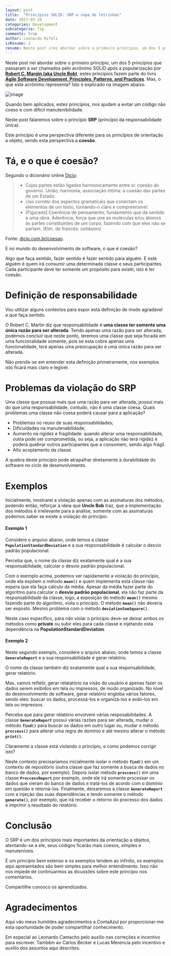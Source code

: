 ```yaml
---
layout: post
title:  "Princípios SOLID: SRP e sopa de letrinhas"
date: 2017-03-20
categories: Development
subcategorie: Tip
comments: true
author: Leonardo Rifeli
isResume: 1
resume: Neste post irei abordar sobre o primeiro princípio, um dos 5 princípios que passaram a ser chamados pelo acrônimo SOLID após a popularização por Robert C. Margin (aka Uncle Bob).
---
```


Neste post irei abordar sobre o primeiro princípio, um dos 5 princípios que passaram a ser chamados pelo acrônimo SOLID após a popularização por [**Robert C. Margin (aka Uncle Bob)**](cleancoder.com), estes princípios fazem parte do livro [**Agile Software Development, Principles, Patterns, and Practices**](https://www.amazon.com.br/dp/0135974445/ref=asc_df_01359744454899280?smid=A1ZZFT5FULY4LN&tag=goog0ef-20&linkCode=asn&creative=380341&creativeASIN=0135974445). Mas, o que este acrônimo representa? Isto é explicado na imagem abaixo.

![image](http://www.csharpstar.com/wp-content/uploads/2016/01/SOLID.jpg)

Quando bem aplicados, estes princípios, nos ajudam a evitar um código não coeso e com difícil manutenibilidade.

Neste post falaremos sobre o princípio **SRP** (princípio da responsabilidade única).

Este princípio é uma perspectiva diferente para os princípios de orientação a objeto, sendo esta perspectiva a **coesão**.

# Tá, e o que é coesão?

Segundo o dicionário online [Dicio](https://www.dicio.com.br/coesao/):

> - Cujas partes estão ligadas harmonicamente entre si: coesão do governo.
União; harmonia; associação íntima: a coesão das partes de um Estado.
> - Uso correto dos aspectos gramaticais que conectam os elementos de um texto, tornando-o claro e compreensível.
> - [Figurado] Coerência de pensamento; fundamento que dá sentido a uma obra.
Aderência; força que une as moléculas e/ou átomos às partes constituintes de um corpo, fazendo com que eles não se partam.
> (Etm. do francês: cohésion)

Fonte: [dicio.com.br/coesao](https://www.dicio.com.br/coesao/).

E no mundo do desenvolvimento de software, o que é coesão?

Algo que faça sentido, fazer sentido é fazer sentido para alguém. E este alguém é quem irá consumir uma determinada classe e seus participantes. Cada participante deve ter somente um propósito para existir, isto é ter coesão.

# Definição de responsabilidade

Vou utilizar alguns contextos para expor esta definição de modo agradável e que faça sentido.

O Robert C. Martin diz que responsabilidade é **uma classe ter somente uma única razão para ser alterada**. Tendo apenas uma razão para ser alterada, podemos concluir que neste ponto, teremos uma classe que seja focada em uma funcionalidade somente, pois se esta cobre apenas uma funcionalidade, terá apenas uma preocupação e uma única razão para ser alterada.

Não prenda-se em entender esta definição primeiramente, nos exemplos isto ficará mais claro e legível.

# Problemas da violação do SRP

Uma classe que possua mais que uma razão para ser alterada, possui mais do que uma responsabilidade, contudo, não é uma classe coesa. Quais problemas uma classe não coesa poderá causar para a aplicação?

- Problemas no reuso de suas responsabilidades;
- Dificuldades na manutenabilidade;
- Aumento na rigidez e fragilidade: quando alterar uma responsabilidade, outra pode ser comprometida, ou seja, a aplicação não terá rigidez e poderá quebrar outros participantes que a consomem, sendo algo frágil.
- Alto acoplamento da classe.

A quebra deste princípio pode atrapalhar diretamente a durabilidade do software no ciclo de desenvolvimento.

# Exemplos

Inicialmente, mostrarei a violação apenas com as assinaturas dos métodos, podendo então, reforçar a ideia que **Uncle Bob** traz, que a implementação dos métodos é irrelevante para a análise, somente com as assinaturas podemos saber se existe a violação do princípio.

#### Exemplo 1

Considere o arquivo abaixo, onde temos a classe **`PopulationStandardDeviation`** e a sua responsabilidade é calcular o desvio padrão populacional.

<script src="https://gist.github.com/leonardorifeli/cceb88b6490a135892a780510abe4e60.js?file=PopulationStandardVariation.java"></script>

Perceba que, o nome da classe diz exatamente qual é a sua responsabilidade, calcular o desvio padrão populacional.

Com o exemplo acima, podemos ver rapidamente a violação do princípio, onde ela expõem o método **`mean()`** e quem implementa esta classe não espera que ela faça cálculo da média. Apesar da média fazer parte do algoritmo para calcular o **desvio padrão populacional**, ela não faz parte da responsabilidade da classe, logo, a exposição do método **`mean()`** mesmo fazendo parte do algoritmo, viola o princípio. O método **`mean()`** não deveria ser exposto. Mesmo problema com o método **`deviationSumSquare()`**.

Neste caso específico, para não violar o príncipio deve-se deixar ambos os métodos como **private** ou subir eles para cada classe e injetando esta dependência na **PopulationStandardDeviation**.

#### Exemplo 2

Neste segundo exemplo, considere o arquivo abaixo, onde temos a classe **`GenerateReport`** e a sua responsabilidade é gerar relatório.

<script src="https://gist.github.com/leonardorifeli/cceb88b6490a135892a780510abe4e60.js?file=GenerateReport.java"></script>

O nome da classe também diz exatamente qual a sua responsabilidade, gerar relatório.

Mas, vamos refletir, gerar relatatório na visão do usuário é apenas fazer os dados serem exibidos em tela ou impressos, de modo organizado. No nível do desenvolvimento de software, gerar relatório engloba vários fatores, sendo eles: buscar os dados, processá-los e organizá-los e exibi-los em tela ou impressos.

Perceba que para gerar relatório envolvem várias resposabilidades. A classe **`GenerateReport`** possuí várias razões para ser alterada, mudar o método **`find()`** para buscar os dados em outro lugar ou, mudar o método **`proccess()`** para alterar uma regra de domínio e até mesmo alterar o método **`print()`**.

Claramente a classe está violando o princípio, e como podemos corrigir isto?

Neste contexto precisaríamos inicialmente isolar o método **`find()`** em um contexto de repositório (outra classe que faz somente a busca de dados no banco de dados, por exemplo). Depois isolar método **`proccess()`** em uma classe **`ProccessReport`** por exemplo, onde ele irá somente processar os dados que vieram do banco de dados e tratá-los de acordo com o domínio em questão e retorná-los. Finalmente, deixaremos a classe **`GenerateReport`** com a injeção das suas dependências e tendo somente o método **`generate()`**, por exemplo, que irá receber o retorno do processo dos dados e imprimir o resultado do relatório.

# Conclusão

O SRP é um dos princípios mais importantes da orientação a objetos, atentando-se a ele, seus códigos ficarão mais coesos, simples e manuteníveis.

É um princípio bem extenso e os exemplos tendem ao infinito, os exemplos aqui apresentados são bem simples para melhor entendimento. Isso não nos impede de continuarmos as dicussões sobre este princípio nos comentários.

Compartilhe conosco os aprendizados.

# Agradecimentos

Aqui vão meus humildes agradecimentos a ContaAzul por proporcionar-me esta oportunidade de poder compartilhar conhecimento.

Em especial ao Leonardo Camacho pelo auxilio nas correções e incentivo para escrever. Também ao Carlos Becker e Lucas Merencia pelo incentivo e auxílio dos assuntos aqui descritos.
